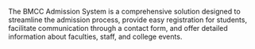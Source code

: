 The BMCC Admission System is a comprehensive solution designed to streamline the admission process, provide easy registration for students, facilitate communication through a contact form, and offer detailed information about faculties, staff, and college events.
